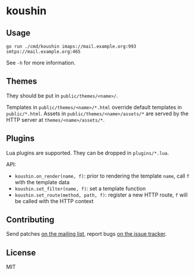 # koushin

## Usage

    go run ./cmd/koushin imaps://mail.example.org:993 smtps://mail.example.org:465

See `-h` for more information.

## Themes

They should be put in `public/themes/<name>/`.

Templates in `public/themes/<name>/*.html` override default templates in
`public/*.html`. Assets in `public/themes/<name>/assets/*` are served by the
HTTP server at `themes/<name>/assets/*`.

## Plugins

Lua plugins are supported. They can be dropped in `plugins/*.lua`.

API:

* `koushin.on_render(name, f)`: prior to rendering the template `name`, call
  `f` with the template data
* `koushin.set_filter(name, f)`: set a template function
* `koushin.set_route(method, path, f)`: register a new HTTP route, `f` will be
  called with the HTTP context

## Contributing

Send patches [on the mailing list](https://lists.sr.ht/~sircmpwn/koushin),
report bugs [on the issue tracker](https://todo.sr.ht/~sircmpwn/koushin).

## License

MIT
